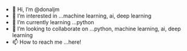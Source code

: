 - 👋 Hi, I’m @donaljm
- 👀 I’m interested in ...machine learning, ai, deep learning
- 🌱 I’m currently learning ...python
- 💞️ I’m looking to collaborate on ...python, machine learning, ai, deep learning
- 📫 How to reach me ...here!

<!---
donaljm/donaljm is a ✨ special ✨ repository because its `README.md` (this file) appears on your GitHub profile.
You can click the Preview link to take a look at your changes.
--->

